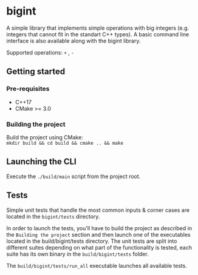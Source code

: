 # bigint
A simple library that implements simple operations with big integers (e.g. integers that cannot fit in the standart C++ types). 
A basic command line interface is also available along with the bigint library.

Supported operations: `+` , `-`


## Getting started
### Pre-requisites
- C++17
- CMake >= 3.0

### Building the project
Build the project using CMake:  
`mkdir build && cd build && cmake .. && make`

## Launching the CLI
Execute the `./build/main` script from the project root.

## Tests
Simple unit tests that handle the most common inputs & corner cases are located in the `bigint/tests` directory.

In order to launch the tests, you'll have to build the project as described in the `Building the project` section and then launch one of the executables located in the build/bigint/tests directory. The unit tests are split into different suites depending on what part of the functionality is tested, each suite has its own binary in the `build/bigint/tests` folder. 

The `build/bigint/tests/run_all` executable launches all available tests.

